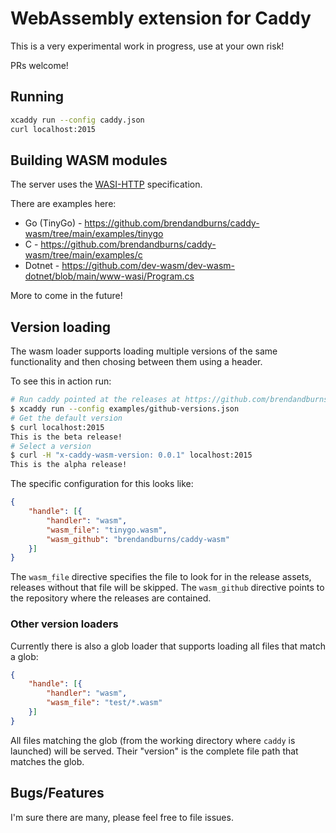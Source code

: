 # WebAssembly extension for Caddy
This is a very experimental work in progress, use at your own risk!

PRs welcome!

## Running
```sh
xcaddy run --config caddy.json
curl localhost:2015
```

## Building WASM modules
The server uses the [WASI-HTTP](https://github.com/WebAssembly/wasi-http) specification.

There are examples here:
* Go (TinyGo) - https://github.com/brendandburns/caddy-wasm/tree/main/examples/tinygo
* C - https://github.com/brendandburns/caddy-wasm/tree/main/examples/c
* Dotnet - https://github.com/dev-wasm/dev-wasm-dotnet/blob/main/www-wasi/Program.cs

More to come in the future!

## Version loading
The wasm loader supports loading multiple versions of the same functionality and then chosing between them using a header.

To see this in action run:
```sh
# Run caddy pointed at the releases at https://github.com/brendandburns/caddy-wasm/releases
$ xcaddy run --config examples/github-versions.json
# Get the default version
$ curl localhost:2015
This is the beta release!
# Select a version
$ curl -H "x-caddy-wasm-version: 0.0.1" localhost:2015
This is the alpha release!
```

The specific configuration for this looks like:
```json
{
    "handle": [{
        "handler": "wasm",
        "wasm_file": "tinygo.wasm",
        "wasm_github": "brendandburns/caddy-wasm"
    }]
}
```
The `wasm_file` directive specifies the file to look for in the release assets, releases without that file will be skipped.
The `wasm_github` directive points to the repository where the releases are contained.

### Other version loaders
Currently there is also a glob loader that supports loading all files that match a glob:
```json
{
    "handle": [{
        "handler": "wasm",
        "wasm_file": "test/*.wasm"
    }]
}
```

All files matching the glob (from the working directory where `caddy` is launched) will be served.
Their "version" is the complete file path that matches the glob.

## Bugs/Features
I'm sure there are many, please feel free to file issues.